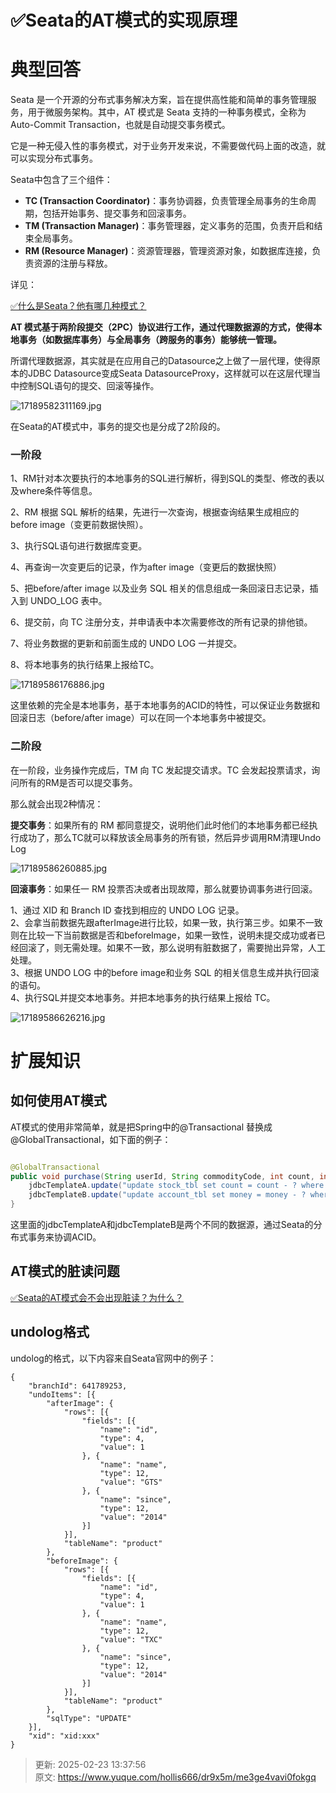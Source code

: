 # ✅Seata的AT模式的实现原理

# 典型回答


Seata 是一个开源的分布式事务解决方案，旨在提供高性能和简单的事务管理服务，用于微服务架构。其中，AT 模式是 Seata 支持的一种事务模式，全称为 Auto-Commit Transaction，也就是自动提交事务模式。



它是一种无侵入性的事务模式，对于业务开发来说，不需要做代码上面的改造，就可以实现分布式事务。



Seata中包含了三个组件：



+ **TC (Transaction Coordinator)**：事务协调器，负责管理全局事务的生命周期，包括开始事务、提交事务和回滚事务。
+ **TM (Transaction Manager)**：事务管理器，定义事务的范围，负责开启和结束全局事务。
+ **RM (Resource Manager)**：资源管理器，管理资源对象，如数据库连接，负责资源的注册与释放。



详见：

[✅什么是Seata？他有哪几种模式？](https://www.yuque.com/hollis666/dr9x5m/qro9fl9lsiinx1tu)



**AT 模式基于两阶段提交（2PC）协议进行工作，通过代理数据源的方式，使得本地事务（如数据库事务）与全局事务（跨服务的事务）能够统一管理。**



所谓代理数据源，其实就是在应用自己的Datasource之上做了一层代理，使得原本的JDBC Datasource变成Seata DatasourceProxy，这样就可以在这层代理当中控制SQL语句的提交、回滚等操作。



![17189582311169.jpg](./img/8tyRYOQMpg-f1Sz4/1741334974059-a17a6b36-285e-4709-be6c-5d3fff1dfbf5-462285.jpeg)



在Seata的AT模式中，事务的提交也是分成了2阶段的。



### 一阶段


1、RM针对本次要执行的本地事务的SQL进行解析，得到SQL的类型、修改的表以及where条件等信息。



2、RM 根据 SQL 解析的结果，先进行一次查询，根据查询结果生成相应的 before image（变更前数据快照）。



3、执行SQL语句进行数据库变更。



4、再查询一次变更后的记录，作为after image（变更后的数据快照）



5、把before/after image 以及业务 SQL 相关的信息组成一条回滚日志记录，插入到 UNDO_LOG 表中。



6、提交前，向 TC 注册分支，并申请表中本次需要修改的所有记录的排他锁。



7、将业务数据的更新和前面生成的 UNDO LOG 一并提交。



8、将本地事务的执行结果上报给TC。



![17189586176886.jpg](./img/8tyRYOQMpg-f1Sz4/1741334974161-1db2d8f9-e5ab-4728-8cbe-aa55c64e74b8-290650.jpeg)



这里依赖的完全是本地事务，基于本地事务的ACID的特性，可以保证业务数据和回滚日志（before/after image）可以在同一个本地事务中被提交。



### 二阶段


在一阶段，业务操作完成后，TM 向 TC 发起提交请求。TC 会发起投票请求，询问所有的RM是否可以提交事务。



那么就会出现2种情况：



**提交事务**：如果所有的 RM 都同意提交，说明他们此时他们的本地事务都已经执行成功了，那么TC就可以释放该全局事务的所有锁，然后异步调用RM清理Undo Log



![17189586260885.jpg](./img/8tyRYOQMpg-f1Sz4/1741334974191-c58bc77a-867a-495b-affc-46c3f7a8e685-956571.jpeg)



**回滚事务**：如果任一 RM 投票否决或者出现故障，那么就要协调事务进行回滚。



1、通过 XID 和 Branch ID 查找到相应的 UNDO LOG 记录。  
2、会拿当前数据先跟afterImage进行比较，如果一致，执行第三步。如果不一致则在比较一下当前数据是否和beforeImage，如果一致性，说明未提交成功或者已经回滚了，则无需处理。如果不一致，那么说明有脏数据了，需要抛出异常，人工处理。  
3、根据 UNDO LOG 中的before image和业务 SQL 的相关信息生成并执行回滚的语句。  
4、执行SQL并提交本地事务。并把本地事务的执行结果上报给 TC。



![17189586626216.jpg](./img/8tyRYOQMpg-f1Sz4/1741334974136-4cfb306f-3dde-4c68-b18c-d163b8234454-042853.jpeg)



# 扩展知识


## 如何使用AT模式


AT模式的使用非常简单，就是把Spring中的@Transactional  替换成 @GlobalTransactional，如下面的例子： 



```java

@GlobalTransactional
public void purchase(String userId, String commodityCode, int count, int money) {
    jdbcTemplateA.update("update stock_tbl set count = count - ? where commodity_code = ?", new Object[] {count, commodityCode});
    jdbcTemplateB.update("update account_tbl set money = money - ? where user_id = ?", new Object[] {money, userId});
}
```



这里面的jdbcTemplateA和jdbcTemplateB是两个不同的数据源，通过Seata的分布式事务来协调ACID。



## AT模式的脏读问题


[✅Seata的AT模式会不会出现脏读？为什么？](https://www.yuque.com/hollis666/dr9x5m/pm1eeggifcc1vykp)



## undolog格式


undolog的格式，以下内容来自Seata官网中的例子：



```plain
{
	"branchId": 641789253,
	"undoItems": [{
		"afterImage": {
			"rows": [{
				"fields": [{
					"name": "id",
					"type": 4,
					"value": 1
				}, {
					"name": "name",
					"type": 12,
					"value": "GTS"
				}, {
					"name": "since",
					"type": 12,
					"value": "2014"
				}]
			}],
			"tableName": "product"
		},
		"beforeImage": {
			"rows": [{
				"fields": [{
					"name": "id",
					"type": 4,
					"value": 1
				}, {
					"name": "name",
					"type": 12,
					"value": "TXC"
				}, {
					"name": "since",
					"type": 12,
					"value": "2014"
				}]
			}],
			"tableName": "product"
		},
		"sqlType": "UPDATE"
	}],
	"xid": "xid:xxx"
}
```







> 更新: 2025-02-23 13:37:56  
> 原文: <https://www.yuque.com/hollis666/dr9x5m/me3ge4vavi0fokgq>
